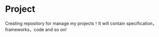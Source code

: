 # Project
Creating repository for manage my projects！It will contain specification，frameworks，code and so on!
